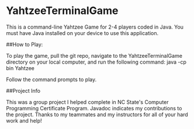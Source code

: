 # YahtzeeTerminalGame

This is a command-line Yahtzee Game for 2-4 players coded in Java.  You must have Java installed on your device to use this application.

##How to Play:

To play the game, pull the git repo, navigate to the YahtzeeTerminalGame directory on your local computer, and run the following command:
java -cp bin Yahtzee

Follow the command prompts to play.

##Project Info

This was a group project I helped complete in NC State's Computer Programming Certificate Program.  Javadoc indicates my contributions to the project.  Thanks to my teammates and my instructors for all of your hard work and help!
